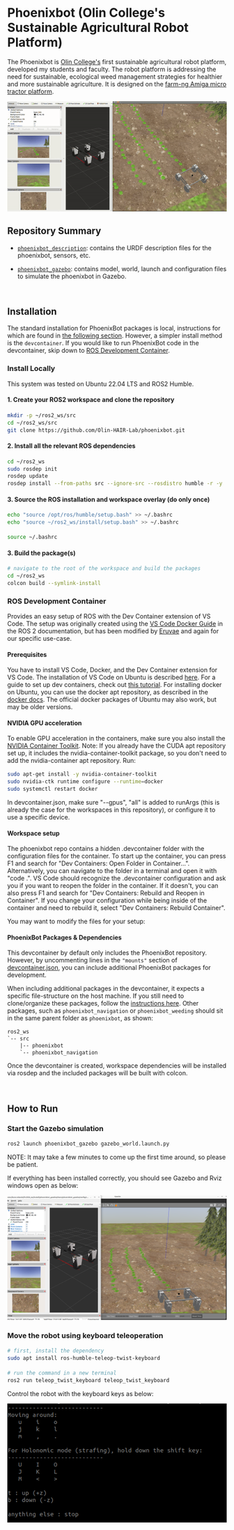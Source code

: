 # Phoenixbot (Olin College's Sustainable Agricultural Robot Platform)

The Phoenixbot is [Olin College's](https://www.olin.edu/) first sustainable agricultural robot platform, developed my students and faculty. The robot platform is addressing the need for sustainable, ecological weed management strategies for healthier and more sustainable agriculture. It is designed on the [farm-ng Amiga micro tractor platform](https://farm-ng.com/products/la-maquina-amiga).

<img src="media/phoenixbot_demo.gif" width="1000">

<br>

## Repository Summary

- [```phoenixbot_description```](https://github.com/Olin-HAIR-Lab/phoenixbot/tree/main/phoenixbot_description): contains the URDF description files for the phoenixbot, sensors, etc.

- [```phoenixbot_gazebo```](https://github.com/Olin-HAIR-Lab/phoenixbot/tree/main/phoenixbot_gazebo): contains model, world, launch and configuration files to simulate the phoenixbot in Gazebo.

<br>

## Installation

The standard installation for PhoenixBot packages is local, instructions for which are found in [the following section](#install-locally). However, a simpler install method is the `devcontainer`. If you would like to run PhoenixBot code in the devcontainer, skip down to [ROS Development Container](#ros-development-container).

### Install Locally

This system was tested on Ubuntu 22.04 LTS and ROS2 Humble.

#### 1. Create your ROS2 workspace and clone the repository

```bash
mkdir -p ~/ros2_ws/src
cd ~/ros2_ws/src
git clone https://github.com/Olin-HAIR-Lab/phoenixbot.git 
```

#### 2. Install all the relevant ROS dependencies

```bash
cd ~/ros2_ws
sudo rosdep init
rosdep update
rosdep install --from-paths src --ignore-src --rosdistro humble -r -y
```

#### 3. Source the ROS installation and workspace overlay (do only once)

```bash
echo "source /opt/ros/humble/setup.bash" >> ~/.bashrc
echo "source ~/ros2_ws/install/setup.bash" >> ~/.bashrc

source ~/.bashrc
```

#### 3. Build the package(s)

```bash
# navigate to the root of the workspace and build the packages
cd ~/ros2_ws
colcon build --symlink-install
```

### ROS Development Container

Provides an easy setup of ROS with the Dev Container extension of VS Code.
The setup was originally created using the [VS Code Docker Guide](https://docs.ros.org/en/humble/How-To-Guides/Setup-ROS-2-with-VSCode-and-Docker-Container.html) in the ROS 2 documentation, but has been modified by [Eruvae](https://github.com/Eruvae/ROS-devcontainer) and again for our specific use-case.

#### Prerequisites

You have to install VS Code, Docker, and the Dev Container extension for VS Code.
The installation of VS Code on Ubuntu is described [here](https://code.visualstudio.com/docs/setup/linux).
For a guide to set up dev containers, check out [this tutorial](https://code.visualstudio.com/docs/devcontainers/tutorial).
For installing docker on Ubuntu, you can use the docker apt repository, as described in the [docker docs](https://docs.docker.com/engine/install/ubuntu/).
The official docker packages of Ubuntu may also work, but may be older versions.

#### NVIDIA GPU acceleration

To enable GPU acceleration in the containers, make sure you also install the [NVIDIA Container Toolkit](https://docs.nvidia.com/datacenter/cloud-native/container-toolkit/latest/install-guide.html). Note: If you already have the CUDA apt repository set up, it includes the nvidia-container-toolkit package, so you don't need to add the nvidia-container apt repository. Run:

```bash
sudo apt-get install -y nvidia-container-toolkit
sudo nvidia-ctk runtime configure --runtime=docker
sudo systemctl restart docker
```

In devcontainer.json, make sure "--gpus", "all" is added to runArgs (this is already the case for the workspaces in this repository), or configure it to use a specific device.

#### Workspace setup

The phoenixbot repo contains a hidden .devcontainer folder with the configuration files for the container.
To start up the container, you can press F1 and search for "Dev Containers: Open Folder in Container...".
Alternatively, you can navigate to the folder in a terminal and open it with "code .".
VS Code should recognize the .devcontainer configuration and ask you if you want to reopen the folder in the container.
If it doesn't, you can also press F1 and search for "Dev Containers: Rebuild and Reopen in Container".
If you change your configuration while being inside of the container and need to rebuild it, select "Dev Containers: Rebuild Container".

You may want to modify the files for your setup:

#### PhoenixBot Packages & Dependencies

This devcontainer by default only includes the PhoenixBot repository. However, by uncommenting lines in the `"mounts"` section of [devcontainer.json](.devcontainer/devcontainer.json), you can include additional PhoenixBot packages for development.

When including additional packages in the devcontainer, it expects a specific file-structure on the host machine. If you still need to clone/organize these packages, follow the [instructions here](#1-create-your-ros2-workspace-and-clone-the-repository). Other packages, such as `phoenixbot_navigation` or `phoenixbot_weeding` should sit in the same parent folder as `phoenixbot`, as shown:

```
ros2_ws
`-- src
    |-- phoenixbot
    `-- phoenixbot_navigation
```

Once the devcontainer is created, workspace dependencies will be installed via rosdep and the included packages will be built with colcon.

<br>

## How to Run

### Start the Gazebo simulation

```bash
ros2 launch phoenixbot_gazebo gazebo_world.launch.py
```

NOTE: It may take a few minutes to come up the first time around, so please be patient.

If everything has been installed correctly, you should see Gazebo and Rviz windows open as below:

![bringup view](media/bringup.png)

### Move the robot using keyboard teleoperation

```bash
# first, install the dependency
sudo apt install ros-humble-teleop-twist-keyboard

# run the command in a new terminal
ros2 run teleop_twist_keyboard teleop_twist_keyboard
```

Control the robot with the keyboard keys as below:

![teleop keyboard keys](media/teleop_controls.png)
